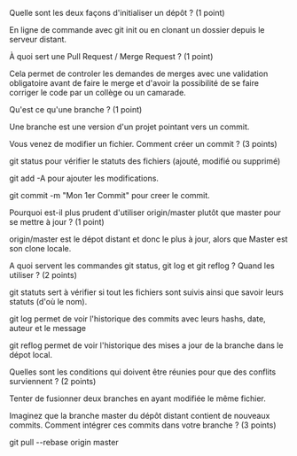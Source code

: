 Quelle sont les deux façons d'initialiser un dépôt ? (1 point)
 
En ligne de commande avec git init ou en clonant un dossier depuis le serveur distant.
 
 
À quoi sert une Pull Request / Merge Request ? (1 point)
 
Cela permet de controler les demandes de merges avec une validation obligatoire avant de faire le merge et d'avoir la possibilité de se faire corriger le code par un collège ou un camarade.
 
 
Qu'est ce qu'une branche ? (1 point)
 
Une branche est une version d'un projet pointant vers un commit.
 
 
Vous venez de modifier un fichier. Comment créer un commit ? (3 points)
 
git status pour vérifier le statuts des fichiers (ajouté, modifié ou supprimé)
 
git add -A pour ajouter les modifications.
 
git commit -m "Mon 1er Commit" pour creer le commit.
 
 
Pourquoi est-il plus prudent d'utiliser origin/master plutôt que master pour se mettre à jour ? (1 point)
 
origin/master est le dépot distant et donc le plus à jour, alors que Master est son clone locale.
 
 
A quoi servent les commandes git status, git log et git reflog ? Quand les utiliser ? (2 points)
 
git statuts sert à vérifier si tout les fichiers sont suivis ainsi que savoir leurs statuts (d'où le nom).
 
git log permet de voir l'historique des commits avec leurs hashs, date, auteur et le message
 
git reflog permet de voir l'historique des mises a jour de la branche dans le dépot local.
 
 
Quelles sont les conditions qui doivent être réunies pour que des conflits surviennent ? (2 points)
 
Tenter de fusionner deux branches en ayant modifiée le même fichier.
 
 
Imaginez que la branche master du dépôt distant contient de nouveaux commits. Comment intégrer ces commits dans votre branche ? (3 points)
 
git pull --rebase origin master
 

